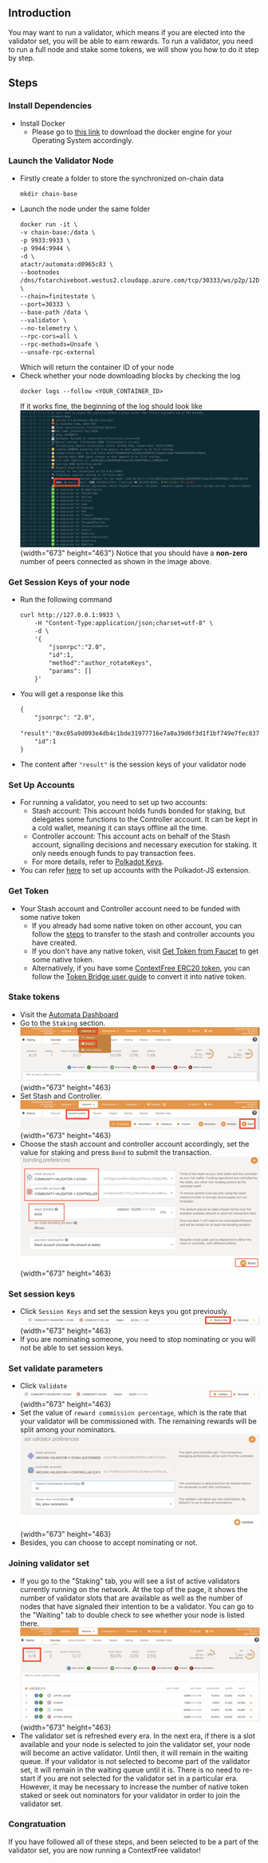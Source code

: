 ## Introduction
You may want to run a validator, which means if you are elected into the validator set, you will be able to earn rewards. To run a validator, you need to run a full node and stake some tokens, we will show you how to do it step by step.

## Steps
### Install Dependencies
- Install Docker
  - Please go to [this link](https://docs.docker.com/get-docker/) to download the docker engine for your Operating System accordingly.

### Launch the Validator Node
- Firstly create a folder to store the synchronized on-chain data
    ```
    mkdir chain-base
    ```
- Launch the node under the same folder
    ```
    docker run -it \
    -v chain-base:/data \
    -p 9933:9933 \
    -p 9944:9944 \
    -d \
    atactr/automata:d0965c83 \
    --bootnodes /dns/fstarchiveboot.westus2.cloudapp.azure.com/tcp/30333/ws/p2p/12D3KooWSCufgHzV4fCwRijfH2k3abrpAJxTKxEvN1FDuRXA2U9x \
    --chain=finitestate \
    --port=30333 \
    --base-path /data \
    --validator \
    --no-telemetry \
    --rpc-cors=all \
    --rpc-methods=Unsafe \
    --unsafe-rpc-external
    ```
  Which will return the container ID of your node
- Check whether your node downloading blocks by checking the log
    ```
    docker logs --follow <YOUR_CONTAINER_ID>
    ```
  If it works fine, the beginning of the log should look like
  ![](../../assets/canaryimg/validator/dockerlog.png){width="673" height="463"} 
  Notice that you should have a **non-zero** number of peers connected as shown in the image above.

### Get Session Keys of your node
- Run the following command
    ```
    curl http://127.0.0.1:9933 \
        -H "Content-Type:application/json;charset=utf-8" \
        -d \
        '{
            "jsonrpc":"2.0",
            "id":1,
            "method":"author_rotateKeys",
            "params": []
        }'
    ```
- You will get a response like this
    ```
    {
        "jsonrpc": "2.0",
        "result":"0xc05a9d093e4db4c1bde31977716e7a0a39d6f3d1f1bf749e7fec8371147de730af6860aeef81a11130c9fcd317b96e736f6c36141c28f382a18f9faf6e7df797eaa951ead00d12db10937003f0956e3d3444d1774d452ed045dbc1b84d1bf1471abf5d77bf5033845f01be1188a852c6f0ba703042b4d06d14314841c1096c50",
        "id":1
    }
    ```
- The content after `"result"` is the session keys of your validator node

### Set Up Accounts
- For running a validator, you need to set up two accounts:
  - Stash account: This account holds funds bonded for staking, but delegates some functions to the Controller account. It can be kept in a cold wallet, meaning it can stays offline all the time.
  - Controller account: This account acts on behalf of the Stash account, signalling decisions and necessary execution for staking. It only needs enough funds to pay transaction fees.
  - For more details, refer to [Polkadot Keys](https://wiki.polkadot.network/docs/learn-keys).
- You can refer [here](../userguide/setupwallet.md) to set up accounts with the Polkadot-JS extension.

### Get Token
- Your Stash account and Controller account need to be funded with some native token
  - If you already had some native token on other account, you can follow the [steps](../userguide/gettoken.md) to transfer to the stash and controller accounts you have created.
  - If you don't have any native token, visit [Get Token from Faucet](../userguide/gettoken.md) to get some native token.
  - Alternatively, if you have some [ContextFree ERC20 token](https://ropsten.etherscan.io/token/0x8289b901CAC48EbBB1B5cb0049d1459EA1240EF7), you can follow the [Token Bridge user guide](../userguide/tokenbridge.md) to convert it into native token.

### Stake tokens
- Visit the [Automata Dashboard](https://dashboard.ata.network/?rpc=wss%3A%2F%2Ffs-api.ata.network#/explorer)
-  Go to the `Staking` section.
![](../../assets/canaryimg/validator/staking.png){width="673" height="463}
- Set Stash and Controller.
![](../../assets/canaryimg/validator/stash.png){width="673" height="463}
- Choose the stash account and controller account accordingly, set the value for staking and press `Bond` to submit the transaction.
![](../../assets/canaryimg/validator/bond.png){width="673" height="463}

### Set session keys
- Click `Session Keys` and set the session keys you got previously. 
![](../../assets/canaryimg/validator/sessionkey.png){width="673" height="463}
- If you are nominating someone, you need to stop nominating or you will not be able to set session keys.

### Set validate parameters
- Click `Validate`
![](../../assets/canaryimg/validator/validate.png){width="673" height="463}
- Set the value of `reward commission percentage`, which is the rate that your validator will be commissioned with. The remaining rewards will be split among your nominators.
![](../../assets/canaryimg/validator/validate_2.png){width="673" height="463}
- Besides, you can choose to accept nominating or not.

### Joining validator set
- If you go to the "Staking" tab, you will see a list of active validators currently running on the network. At the top of the page, it shows the number of validator slots that are available as well as the number of nodes that have signaled their intention to be a validator. You can go to the "Waiting" tab to double check to see whether your node is listed there.
![](../../assets/canaryimg/validator/validatorset.png){width="673" height="463}
- The validator set is refreshed every era. In the next era, if there is a slot available and your node is selected to join the validator set, your node will become an active validator. Until then, it will remain in the waiting queue. If your validator is not selected to become part of the validator set, it will remain in the waiting queue until it is. There is no need to re-start if you are not selected for the validator set in a particular era. However, it may be necessary to increase the number of native token staked or seek out nominators for your validator in order to join the validator set.

### Congratuation
If you have followed all of these steps, and been selected to be a part of the validator set, you are now running a ContextFree validator!